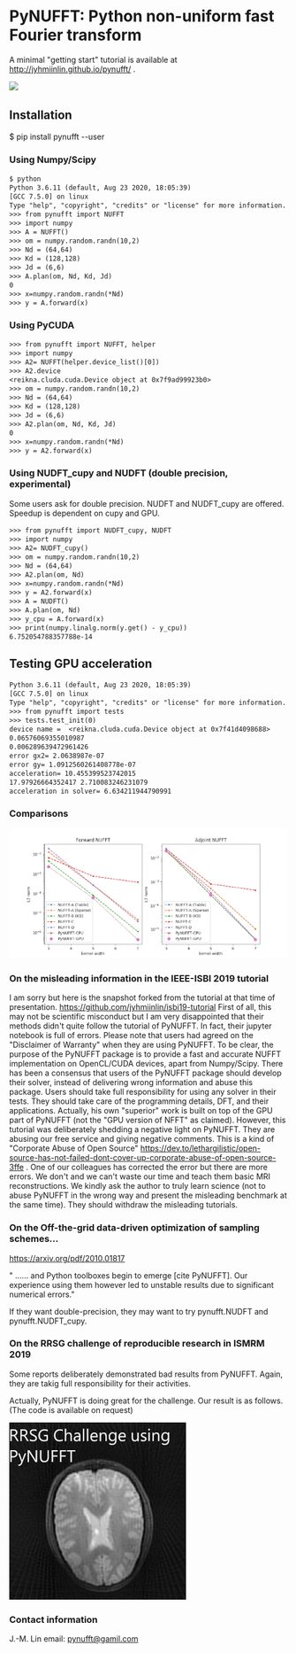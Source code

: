 
# PyNUFFT: Python non-uniform fast Fourier transform

A minimal "getting start" tutorial is available at http://jyhmiinlin.github.io/pynufft/ .

![](g5738.jpeg)

## Installation

$ pip install pynufft --user


### Using Numpy/Scipy

```
$ python
Python 3.6.11 (default, Aug 23 2020, 18:05:39) 
[GCC 7.5.0] on linux
Type "help", "copyright", "credits" or "license" for more information.
>>> from pynufft import NUFFT
>>> import numpy
>>> A = NUFFT()
>>> om = numpy.random.randn(10,2)
>>> Nd = (64,64)
>>> Kd = (128,128)
>>> Jd = (6,6)
>>> A.plan(om, Nd, Kd, Jd)
0
>>> x=numpy.random.randn(*Nd)
>>> y = A.forward(x)
```

### Using PyCUDA

```
>>> from pynufft import NUFFT, helper
>>> import numpy
>>> A2= NUFFT(helper.device_list()[0])
>>> A2.device
<reikna.cluda.cuda.Device object at 0x7f9ad99923b0>
>>> om = numpy.random.randn(10,2)
>>> Nd = (64,64)
>>> Kd = (128,128)
>>> Jd = (6,6)
>>> A2.plan(om, Nd, Kd, Jd)
0
>>> x=numpy.random.randn(*Nd)
>>> y = A2.forward(x)
```

### Using NUDFT_cupy and NUDFT (double precision, experimental)

Some users ask for double precision. 
NUDFT and NUDFT_cupy are offered.
Speedup is dependent on cupy and GPU.  


```
>>> from pynufft import NUDFT_cupy, NUDFT
>>> import numpy
>>> A2= NUDFT_cupy()
>>> om = numpy.random.randn(10,2)
>>> Nd = (64,64)
>>> A2.plan(om, Nd)
>>> x=numpy.random.randn(*Nd)
>>> y = A2.forward(x)
>>> A = NUDFT()
>>> A.plan(om, Nd)
>>> y_cpu = A.forward(x)
>>> print(numpy.linalg.norm(y.get() - y_cpu))
6.752054788357788e-14
```


## Testing GPU acceleration

```
Python 3.6.11 (default, Aug 23 2020, 18:05:39) 
[GCC 7.5.0] on linux
Type "help", "copyright", "credits" or "license" for more information.
>>> from pynufft import tests
>>> tests.test_init(0)
device name =  <reikna.cluda.cuda.Device object at 0x7f41d4098688>
0.06576069355010987
0.006289639472961426
error gx2= 2.0638987e-07
error gy= 1.0912560261408778e-07
acceleration= 10.455399523742015
17.97926664352417 2.710083246231079
acceleration in solver= 6.634211944790991
```
### Comparisons

![](Figure_1.png)

### On the misleading information in the IEEE-ISBI 2019 tutorial

I am sorry but here is the snapshot forked from the tutorial at that time of presentation.
https://github.com/jyhmiinlin/isbi19-tutorial
First of all, this may not be scientific misconduct but I am very disappointed that their methods didn't quite follow the tutorial of PyNUFFT.
In fact, their jupyter notebook is full of errors. 
Please note that users had agreed on the "Disclaimer of Warranty" when they are using PyNUFFT. 
To be clear, the purpose of the PyNUFFT package is to provide a fast and accurate NUFFT implementation on OpenCL/CUDA devices, apart from Numpy/Scipy. 
There has been a consensus that users of the PyNUFFT package should develop their solver, instead of delivering wrong information and abuse this package. 
Users should take full responsibility for using any solver in their tests. They should take care of the programming details, DFT, and their applications.
Actually, his own "superior" work is built on top of the GPU part of PyNUFFT (not the "GPU version of NFFT" as claimed). 
However, this tutorial was deliberately shedding a negative light on PyNUFFT.
They are abusing our free service and giving negative comments. This is a kind of "Corporate Abuse of Open Source" https://dev.to/lethargilistic/open-source-has-not-failed-dont-cover-up-corporate-abuse-of-open-source-3ffe .
One of our colleagues has corrected the error but there are more errors. We don't and we can't waste our time and teach them basic MRI reconstructions.
We kindly ask the author to truly learn science (not to abuse PyNUFFT in the wrong way and present the misleading benchmark at the same time). 
They should withdraw the misleading tutorials.

### On the Off-the-grid data-driven optimization of sampling schemes...

https://arxiv.org/pdf/2010.01817

" ...... and Python toolboxes begin to emerge [cite PyNUFFT]. Our experience using them however led to unstable results due to significant numerical errors."

If they want double-precision, they may want to try pynufft.NUDFT and pynufft.NUDFT_cupy. 

### On the RRSG challenge of reproducible research in ISMRM 2019

Some reports deliberately demonstrated bad results from PyNUFFT. Again, they are takig full responsibility for their activities. 

Actually, PyNUFFT is doing great for the challenge. Our result is as follows. (The code is available on request)

![](with_espirit.png)

### Contact information
J.-M. Lin
email: pynufft@gamil.com

